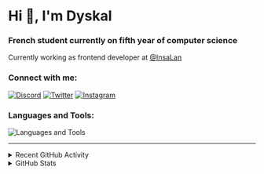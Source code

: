 # Hi 👋, I'm Dyskal

### French student currently on fifth year of computer science

Currently working as frontend developer at [@InsaLan](https://github.com/InsaLan)

### Connect with me:

[![Discord](https://skillicons.dev/icons?i=discord "@dyskal")](https://discordapp.com/users/200586202997325824)
[![Twitter](https://skillicons.dev/icons?i=twitter "@dyskal")](https://twitter.com/dyskal)
[![Instagram](https://skillicons.dev/icons?i=instagram "@dyskal")](https://instagram.com/dyskal)

### Languages and Tools:
![Languages and Tools](https://skillicons.dev/icons?i=java,kotlin,spring,js,ts,vue,idea,linux,git&perline=3)

---

<details>
<summary>Recent GitHub Activity</summary>

<!--START_SECTION:activity-->


1. 💪 Opened PR [#21062](https://github.com/vuetifyjs/vuetify/pull/21062) in [vuetifyjs/vuetify](https://github.com/vuetifyjs/vuetify)
2. ❗ Opened issue [#99](https://github.com/graalvm/container/issues/99) in [graalvm/container](https://github.com/graalvm/container)
3. ❗ Opened issue [#14](https://github.com/CERBON-MODS/Bosses-of-Mass-Destruction-FORGE/issues/14) in [CERBON-MODS/Bosses-of-Mass-Destruction-FORGE](https://github.com/CERBON-MODS/Bosses-of-Mass-Destruction-FORGE)
4. 🗣 Commented on [#148](https://github.com/kernoeb/PlanningSup/issues/148#issuecomment-2445335081) in [kernoeb/PlanningSup](https://github.com/kernoeb/PlanningSup)
5. 🔒 Closed issue [#148](https://github.com/kernoeb/PlanningSup/issues/148) in [kernoeb/PlanningSup](https://github.com/kernoeb/PlanningSup)
5. 🎉 Merged PR [#16](https://github.com/Dyskal/DiscordRP/pull/16) in [Dyskal/DiscordRP](https://github.com/Dyskal/DiscordRP)
6. 🎉 Merged PR [#17](https://github.com/Dyskal/TwitchPlayerOpener/pull/17) in [Dyskal/TwitchPlayerOpener](https://github.com/Dyskal/TwitchPlayerOpener)

<!--END_SECTION:activity-->

</details>

<details>
<summary>GitHub Stats</summary>

![GitHub Stats](https://github-readme-stats.vercel.app/api/top-langs?username=dyskal&show_icons=true&locale=en&layout=compact&card_width=445&langs_count=10&hide_borders=true)
![GitHub Stats](https://github-readme-stats.vercel.app/api?username=dyskal&show_icons=true&locale=en&include_all_commits=true&hide_borders=true)
</details>

